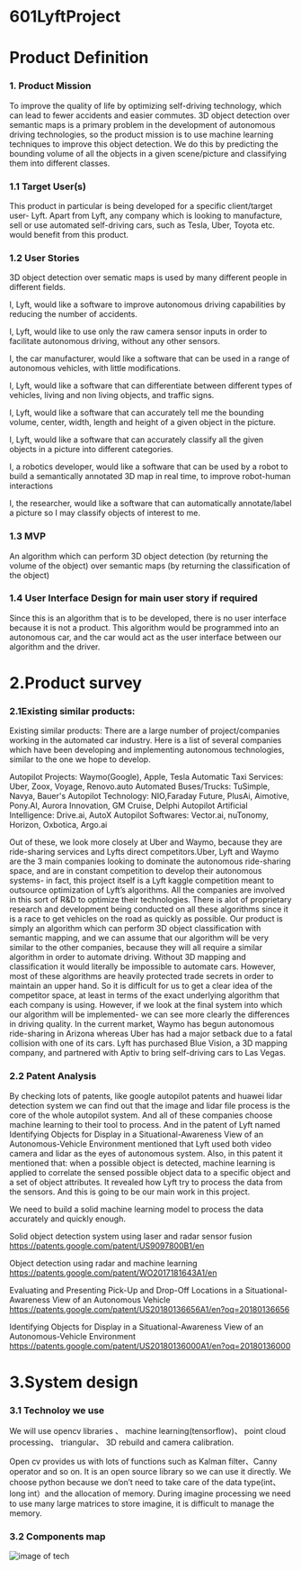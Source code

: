# 601LyftProject
# Product Definition
### 1. Product Mission
   To improve the quality of life by optimizing self-driving technology, which can lead to fewer accidents and easier commutes. 3D object detection over semantic maps is a primary problem in the development of autonomous driving technologies, so the product mission is to use machine learning techniques to improve this object detection. We do this by predicting the bounding volume of all the objects in a given scene/picture and classifying them into different classes. 

### 1.1 Target User(s)
   This product in particular is being developed for a specific client/target user- Lyft. Apart from Lyft, any company which is looking to manufacture, sell or use automated self-driving cars, such as Tesla, Uber, Toyota etc. would benefit from this product. 
### 1.2 User Stories
  3D object detection over sematic maps is used by many different people in different fields. 
  
  I, Lyft, would like a software to improve autonomous driving capabilities by reducing the number of accidents.
  
  I, Lyft, would like to use only the raw camera sensor inputs in order to facilitate autonomous driving, without any other sensors. 
  
  I, the car manufacturer, would like a software that can be used in a range of autonomous vehicles, with little modifications.
  
  I, Lyft, would like a software that can differentiate between different types of vehicles, living and non living objects, and traffic     signs. 
  
  I, Lyft, would like a software that can accurately tell me the bounding volume, center, width, length and height of a given object in     the picture. 
  
  I, Lyft, would like a software that can accurately classify all the given objects in a picture into different categories. 
  
  I, a robotics developer, would like a software that can be used by a robot to build a semantically annotated 3D map in real time, to       improve robot-human interactions
  
  I, the researcher, would like a software that can automatically annotate/label a picture so I may classify objects of interest to me. 

  
### 1.3 MVP
   An algorithm which can perform 3D object detection (by returning the volume of the object) over semantic maps (by returning the classification of the object) 
### 1.4 User Interface Design for main user story if required
   Since this is an algorithm that is to be developed, there is no user interface because it is not a product. This algorithm would be programmed into an autonomous car, and the car would act as the user interface between our algorithm and the driver.     

# 2.Product survey
### 2.1Existing similar products:
   Existing similar products: There are a large number of project/companies working in the automated car industry. Here is a list of several companies which have been developing and implementing autonomous technologies, similar to the one we hope to develop. 
    
   Autopilot Projects: Waymo(Google), Apple, Tesla
   Automatic Taxi Services:  Uber, Zoox, Voyage, Renovo.auto
   Automated Buses/Trucks: TuSimple, Navya, Bauer's
   Autopilot Technology: NIO,Faraday Future, PlusAi, Aimotive, Pony.AI, Aurora Innovation, GM Cruise, Delphi
   Autopilot Artificial Intelligence: Drive.ai, AutoX
   Autopilot Softwares:  Vector.ai, nuTonomy, Horizon, Oxbotica, Argo.ai
    
   Out of these, we look more closely at Uber and Waymo, because they are ride-sharing services and Lyfts direct competitors.Uber, Lyft and Waymo are the 3 main companies looking to dominate the autonomous ride-sharing space, and are in constant competition to develop their autonomous systems- in fact, this project itself is a Lyft kaggle competition meant to outsource optimization of Lyft’s algorithms. All the companies are involved in this sort of R&D to optimize their technologies. 
   There is alot of proprietary research and development being conducted on all these algorithms since it is a race to get vehicles on the road as quickly as possible. Our product is simply an algorithm which can perform 3D object classification with semantic mapping, and we can assume that our algorithm will be very similar to the other companies, because they will all require a similar algorithm in order to automate driving. Without 3D mapping and classification it would literally be impossible to automate cars. However, most of these algorithms are heavily protected trade secrets in order to maintain an upper hand. So it is difficult for us to get a clear idea of the competitor space, at least in terms of the exact underlying algorithm that each company is using. 
    However, if we look at the final system into which our algorithm will be implemented- we can see more clearly the differences in driving quality. In the current market, Waymo has begun autonomous ride-sharing in Arizona whereas Uber has had a major setback due to a fatal collision with one of its cars. Lyft has purchased Blue Vision, a 3D mapping company, and partnered with Aptiv to bring self-driving cars to Las Vegas. 

### 2.2 Patent Analysis
   By checking lots of patents, like google autopilot patents and huawei lidar detection system we can find out that the image and lidar file process is the core of the whole autopilot system. And all of these companies choose machine learning to their tool to process. And in the patent of Lyft named Identifying Objects for Display in a Situational-Awareness View of an Autonomous-Vehicle Environment mentioned that Lyft used both video camera and lidar as the eyes of autonomous system. Also, in this patent it mentioned that: when a possible object is detected, machine learning is applied to correlate the sensed possible object data to a specific object and a set of object attributes. It revealed how Lyft try to process the data from the sensors. And this is going to be our main work in this project.
  
   We need to build a solid machine learning model to process the data accurately and quickly enough.
  
   Solid object detection system using laser and radar sensor fusion
   https://patents.google.com/patent/US9097800B1/en
  
   Object detection using radar and machine learning
   https://patents.google.com/patent/WO2017181643A1/en
  
   Evaluating and Presenting Pick-Up and Drop-Off Locations in a Situational-Awareness View of an Autonomous Vehicle
   https://patents.google.com/patent/US20180136656A1/en?oq=20180136656

   Identifying Objects for Display in a Situational-Awareness View of an Autonomous-Vehicle Environment
   https://patents.google.com/patent/US20180136000A1/en?oq=20180136000

# 3.System design
### 3.1 Technoloy we use
   We will use 
   opencv libraries 、 
   machine learning(tensorflow)、
   point cloud processing、
   triangular、
   3D rebuild  and 
   camera calibration.
  
   Open cv provides us with lots of functions such as Kalman filter、Canny operator and so on. It is an open source library so we can use it directly. We choose python because we don’t need to take care of the data type(int、long int）and the allocation of memory. During imagine processing we need to use many large matrices to store imagine, it is difficult to manage the memory.
### 3.2 Components map
![image of tech](https://github.com/NityaRaju/601LyftProject/Technologymap.JPG)
